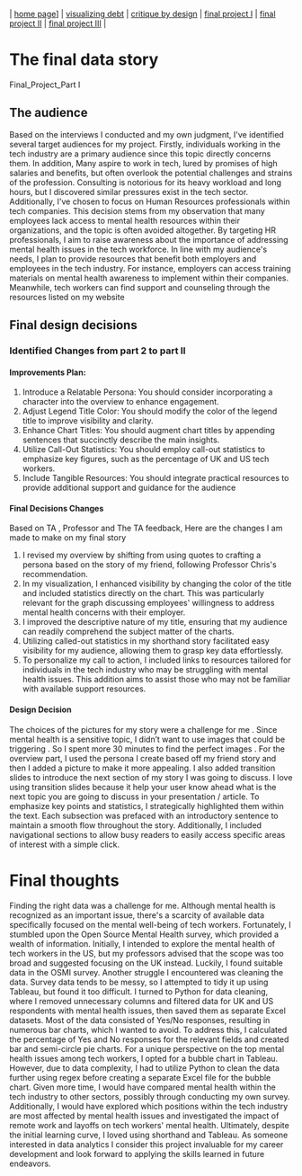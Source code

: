 | [home page](https://zysoumah.github.io/Zeinab-Soumahoro-portfolio/)] | [visualizing debt](Analyzing_Government_Debt.md) | [critique by design](Critique-by-Design.md) | [final project I](Final_Project_PartI.md) | [final project II](Final_Project_PartII.md) | [final project III](Final_Project_PartIII.md) |
#  The final data story

Final_Project_Part I

## The audience
Based on the interviews I conducted and my own judgment, I've identified several target audiences for my project. Firstly, individuals working in the tech industry are a primary audience since this topic directly concerns them. In addition, Many aspire to work in tech, lured by promises of high salaries and benefits, but often overlook the potential challenges and strains of the profession. Consulting is notorious for its heavy workload and long hours, but I discovered similar pressures exist in the tech sector. 
Additionally, I've chosen to focus on Human Resources professionals within tech companies. This decision stems from my observation that many employees lack access to mental health resources within their organizations, and the topic is often avoided altogether. By targeting HR professionals, I aim to raise awareness about the importance of addressing mental health issues in the tech workforce.
In line with my audience's needs, I plan to provide resources that benefit both employers and employees in the tech industry. For instance, employers can access training materials on mental health awareness to implement within their companies. Meanwhile, tech workers can find support and counseling through the resources listed on my website

## Final design decisions
###  Identified Changes from part 2 to part II
#### Improvements Plan:
1.	Introduce a Relatable Persona: You should consider incorporating a character into the overview to enhance engagement.
2.	Adjust Legend Title Color: You should modify the color of the legend title to improve visibility and clarity.
3.	Enhance Chart Titles: You should augment chart titles by appending sentences that succinctly describe the main insights.
4.	Utilize Call-Out Statistics: You should employ call-out statistics to emphasize key figures, such as the percentage of UK and US tech workers.
5.	Include Tangible Resources: You should integrate practical resources to provide additional support and guidance for the audience

#### Final Decisions Changes
Based on TA , Professor and The TA feedback, Here are the changes I am made to make on my final story
1.	I revised my overview by shifting from using quotes to crafting a persona based on the story of my friend, following Professor Chris's recommendation.
2.	In my visualization, I enhanced visibility by changing the color of the title and included statistics directly on the chart. This was particularly relevant for the graph discussing employees' willingness to address mental health concerns with their employer.
3.	I improved the descriptive nature of my title, ensuring that my audience can readily comprehend the subject matter of the charts.
4.	Utilizing called-out statistics in my shorthand story facilitated easy visibility for my audience, allowing them to grasp key data effortlessly.
5.	To personalize my call to action, I included links to resources tailored for individuals in the tech industry who may be struggling with mental health issues. This addition aims to assist those who may not be familiar with available support resources.

#### Design Decision 
The choices of the pictures for my story were a challenge for me . Since mental health is a sensitive topic, I didn’t want to use images that could be triggering . So I spent more 30 minutes to find the perfect images . For the overview part, I used the persona I create based off my friend story and then I added a picture to make it more appealing. I also added transition slides to introduce the next section of my story I was going to discuss. I love using transition slides because it help your user know ahead what is the  next topic you are going to discuss in your presentation / article. 
To emphasize key points and statistics, I strategically highlighted them within the text. Each subsection was prefaced with an introductory sentence to maintain a smooth flow throughout the story. Additionally, I included navigational sections to allow busy readers to easily access specific areas of interest with a simple click.


# Final thoughts
Finding the right data was a challenge for me. Although mental health is recognized as an important issue, there's a scarcity of available data specifically focused on the mental well-being of tech workers. Fortunately, I stumbled upon the Open Source Mental Health survey, which provided a wealth of information. Initially, I intended to explore the mental health of tech workers in the US, but my professors advised that the scope was too broad and suggested focusing on the UK instead. Luckily, I found suitable data in the OSMI survey.
Another struggle I encountered was cleaning the data. Survey data tends to be messy, so I attempted to tidy it up using Tableau, but found it too difficult. I turned to Python for data cleaning, where I removed unnecessary columns and filtered data for UK and US respondents with mental health issues, then saved them as separate Excel datasets.
Most of the data consisted of Yes/No responses, resulting in numerous bar charts, which I wanted to avoid. To address this, I calculated the percentage of Yes and No responses for the relevant fields and created bar and semi-circle pie charts. For a unique perspective on the top mental health issues among tech workers, I opted for a bubble chart in Tableau. However, due to data complexity, I had to utilize Python to clean the data further using regex before creating a separate Excel file for the bubble chart.
Given more time, I would have compared mental health within the tech industry to other sectors, possibly through conducting my own survey. Additionally, I would have explored which positions within the tech industry are most affected by mental health issues and investigated the impact of remote work and layoffs on tech workers' mental health.
Ultimately, despite the initial learning curve, I loved using shorthand and Tableau. As someone interested in data analytics I consider this project invaluable for my career development and look forward to applying the skills learned in future endeavors.
